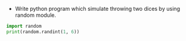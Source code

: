 * Write python program which simulate throwing two dices by using random module.

```py
import random
print(random.randint(1, 6))
```